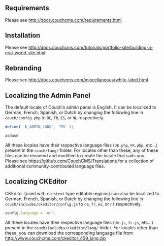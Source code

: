 Requirements
------------
Please see http://docs.couchcms.com/requirements.html


Installation
------------
Please see http://docs.couchcms.com/tutorials/portfolio-site/building-a-real-world-site.html


Rebranding
----------
Please see http://docs.couchcms.com/miscellaneous/white-label.html


Localizing the Admin Panel
--------------------------
The default locale of Couch's admin panel is English.
It can be localized to German, French, Spanish, or Dutch by changing the following line in `couch/config.php` to `DE`, `FR`, `ES`, or `NL` respectively.

```PHP
define( 'K_ADMIN_LANG', 'EN' );

asdasd
```

All these locales have their respective language files (`DE.php`, `FR.php`, etc...) present in the `couch/lang/` folder.
For locales other than these, any of these files can be renamed and modified to create the locale that suits you.
Please see https://github.com/CouchCMS/Translations for a collection of additional community-contributed language files.


Localizing CKEditor
-------------------
CKEditor (used with `richtext` type editable regions) can also be localized to German, French, Spanish, or Dutch by changing the following line in `couch/includes/ckeditor/config.js` to `de`, `fr`, `es`, or `nl` respectively.

```JavaScript
config.language = 'en';
```

All these locales have their respective language files (`de.js`, `fr.js`, etc...) present in the `couch/includes/ckeditor/lang/` folder.
For locales other than these, you can download the corresponding language file from http://www.couchcms.com/ckeditor_459_lang.zip

